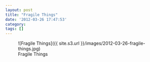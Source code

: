 ```yaml
---
layout: post
title: "Fragile Things"
date: '2012-03-26 17:47:53'
category: 
tags: []
---
```


<figure>
  ![Fragile Things]({{ site.s3.url }}/images/2012-03-26-fragile-things.jpg)
  <figcaption>Fragile Things</figcaption>
</figure>
